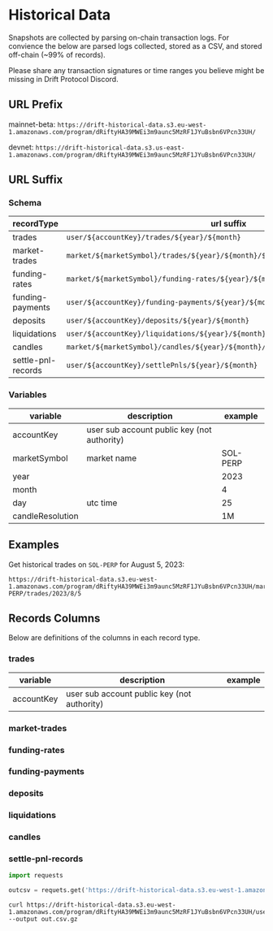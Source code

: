 # Historical Data

Snapshots are collected by parsing on-chain transaction logs. For convience the below are parsed logs collected, stored as a CSV, and stored off-chain (~99% of records).

Please share any transaction signatures or time ranges you believe might be missing in Drift Protocol Discord.

## URL Prefix
mainnet-beta:  `https://drift-historical-data.s3.eu-west-1.amazonaws.com/program/dRiftyHA39MWEi3m9aunc5MzRF1JYuBsbn6VPcn33UH/`

devnet: `https://drift-historical-data.s3.us-east-1.amazonaws.com/program/dRiftyHA39MWEi3m9aunc5MzRF1JYuBsbn6VPcn33UH/`

## URL Suffix

### Schema
| recordType | url suffix |
| --- | --- |
| trades | `user/${accountKey}/trades/${year}/${month}` |
| market-trades | `market/${marketSymbol}/trades/${year}/${month}/${day}` |
| funding-rates | `market/${marketSymbol}/funding-rates/${year}/${month}` |
| funding-payments | `user/${accountKey}/funding-payments/${year}/${month}` |
| deposits | `user/${accountKey}/deposits/${year}/${month}` |
| liquidations | `user/${accountKey}/liquidations/${year}/${month}` |
| candles | `market/${marketSymbol}/candles/${year}/${month}/resolution/${candleResolution}` |
| settle-pnl-records | `user/${accountKey}/settlePnls/${year}/${month}` |

### Variables
| variable | description | example |
| --- | --- | --- |
| accountKey | user sub account public key (not authority) | |
| marketSymbol | market name | SOL-PERP |
| year |  | 2023 |
| month |  | 4 |
| day | utc time | 25 |
| candleResolution | | 1M |


## Examples

Get historical trades on `SOL-PERP` for August 5, 2023:
```
https://drift-historical-data.s3.eu-west-1.amazonaws.com/program/dRiftyHA39MWEi3m9aunc5MzRF1JYuBsbn6VPcn33UH/market/SOL-PERP/trades/2023/8/5
```

## Records Columns

Below are definitions of the columns in each record type.

### trades

| variable | description | example |
| --- | --- | --- |
| accountKey | user sub account public key (not authority) | |

### market-trades

### funding-rates

### funding-payments

### deposits

### liquidations

### candles

### settle-pnl-records


```python
import requests

outcsv = requets.get('https://drift-historical-data.s3.eu-west-1.amazonaws.com/program/dRiftyHA39MWEi3m9aunc5MzRF1JYuBsbn6VPcn33UH/user/2dy78vpWpquDgAoLB8w8Ewfns9WXYzQx4CGt3HSgZLEe/trades/2023/4')'
```

```shell
curl https://drift-historical-data.s3.eu-west-1.amazonaws.com/program/dRiftyHA39MWEi3m9aunc5MzRF1JYuBsbn6VPcn33UH/user/2dy78vpWpquDgAoLB8w8Ewfns9WXYzQx4CGt3HSgZLEe/trades/2023/4 --output out.csv.gz
```